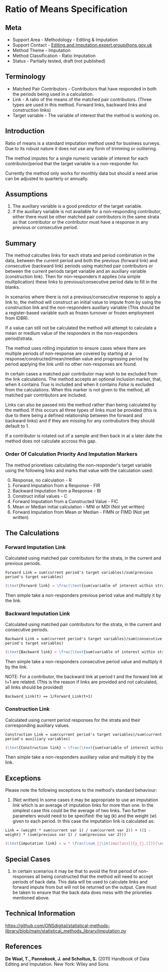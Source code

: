 # Ratio of Means Specification

## Meta

* Support Area - Methodology - Editing & Imputation
* Support Contact - <Editing.and.Imputation.expert.group@ons.gov.uk>
* Method Theme - Imputation
* Method Classification - Ratio Imputation
* Status - Partially tested, draft (not published)

## Terminology

* Matched Pair Contributors - Contributors that have responded in both the periods being used in a calculation.
* Link - A ratio of the means of the matched pair contributors. (Three types are used in this method. Forward links, backward links and construction links)
* Target variable - The variable of interest that the method is working on.

## Introduction

Ratio of means is a standard imputation method used for business surveys. Due to its robust nature it does not use any form of trimming or outliering.

The method imputes for a single numeric variable of interest for each contributor/period that the target variable is a non-responder for.

Currently the method only works for monthly data but should a need arise can be adjusted to quarterly or annually.

## Assumptions
1. The auxiliary variable is a good predictor of the target variable.
2. If the auxiliary variable is not available for a non-responding contributor, either there must be other matched pair contributors in the same strata as that contributor or the contributor must have a response in any previous or consecutive period.

## Summary

The method calcultes links for each strata and period combination in the data, between the current period and both the previous (forward link) and consecutive (backward link) periods using matched pair contributors or between the current periods target variable and an auxiliary variable (construction link). Then for non-responders it applies (via simple multiplication) these links to previous/consecutive period data to fill in the blanks.

In scenarios where there is not a previous/consecutive response to apply a link to, the method will construct an initial value to impute from by using the construction link and the non-responders auxiliary variable (This should be a register-based variable such as frozen turnover or frozen employment from IDBR).

If a value can still not be calculated the method will attempt to calculate a mean or medium value of the responders in the non-responders period/strata.

The method uses rolling imputation to ensure cases where there are multiple periods of non-response are covered by starting at a response/constructed/mean/median value and progressing period by period applying the link until no other non-responses are found.

In certain cases a matched pair contributor may wish to be excluded from the link calculations. The method accepts an optional inclusion marker, that, when it contains *True* is included and when it contains *False* is excluded from the calculations. When this marker is not given to the method, all matched pair contributors are included.

Links can also be passed into the method rather than being calculated by the method. If this occurs all three types of links must be provided (this is due to there being a defined relationship between the forward and backward links) and if they are missing for any contrubutors they should default to 1.

If a contributor is rotated out of a sample and then back in at a later date the method does not calculate accross this gap.

### Order Of Calculation Priority And Imputation Markers
The method prioretises calculating the non-responder's target variable using the following links and marks that value with the calculation used:

0. Response, no calculation - R
1. Forward Imputation from a Response - FIR
2. Backward Imputation from a Response - BI
3. Construct initial values - C
4. Forward Imputation from a Constructed Value - FIC
5. Mean or Median initial calculation - MNI or MDI (Not yet written)
6. Forward Imputation from Mean or Median - FIMN or FIMD (Not yet written)

## The Calculations
### Forward Imputation Link
Calculated using matched pair contributors for the strata, in the current and previous periods.
```
Forward Link = sum(current period's target variables)/sum(previous period's target variables)
```
```latex
$\text{Forward link} = \frac{\text{sum(variable of interest within strata and current period)}}{\text{sum(variable of interest within strata and previous period)}}$
```
Then simple take a non-responders previous period value and multiply it by the link.
### Backward Imputation Link
Calculated using matched pair contributors for the strata, in the current and consecutive periods.
```
Backward Link = sum(current period's target variables)/sum(consecutive period's target variables)
```
```latex
$\text{Backward link} = \frac{\text{sum(variable of interest within strata and period of interest)}}{\text{sum(variable of interest within strata and consecutive period)}}$
```
Then simple take a non-responders consecutive period value and multiply it by the link.

NOTE: For a contributor, the backward link at period t and the forward link at t+1 are related. (This is the reason if links are provided and not calculated, all links should be provided)
```
Backward_Link(t) == 1/Forward_Link(t+1)
```
### Construction Link
Calculated using current period responses for the strata and their corresponding auxiliary values.
```
Construction Link = sum(current period's target variables)/sum(current period's auxiliary variables)
```
```latex
$\text{Construction link} = \frac{\text{sum(variable of interest within strata and current period)}}{\text{sum(aux variable within strata and current period)}}$
```
Then simple take a non-responders auxiliary value and multiply it by the link.

## Exceptions
Please note the following exceptions to the method's standard
behaviour:

1. (Not written) In some cases it may be appropriate to use an imputation link which is an average of imputation links for more than one. In the simplest case this could be the average of two links. Two further parameters would need to be specified: the lag ($k$) and the weight ($w$) given to each period. In this case the imputation link is calculated as:
```
Link = (weight * sum(current var 1) / sum(current var 2)) + ((1 - weight) * (sum(previous var 1) / sum(previous var 2)))
```
```latex
$\text{imputation link} = w * \frac{\sum_{j\in{impclass}}{y_{j,t}}}{\sum_{j\in{impclass}}{x_{j,t}}} + (1 - w)*\frac{\sum_{j\in{impclass}}{y_{j,t-k}}}{\sum_{j\in{impclass}}{x_{j,t-k}}}$
```

## Special Cases
1. In certain scenarios it may be that to avoid the first period of non-responses all being constructed that the method will need to accept periods of back data. This data will be used to calculate links and forward impute from but will not be returned on the output. Care must be taken to ensure that the back data does mess with the prioreties mentioned above.

## Technical Information
https://github.com/ONSdigital/statistical-methods-library/blob/main/statistical_methods_library/imputation.py

## References
**De Waal, T., Pannekoek, J. and Scholtus, S.** (2011) Handbook of Data
Editing and Imputation. New York: Wiley and Sons.
